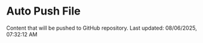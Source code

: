 # Auto Push File

Content that will be pushed to GitHub repository.
Last updated: 08/06/2025, 07:32:12 AM